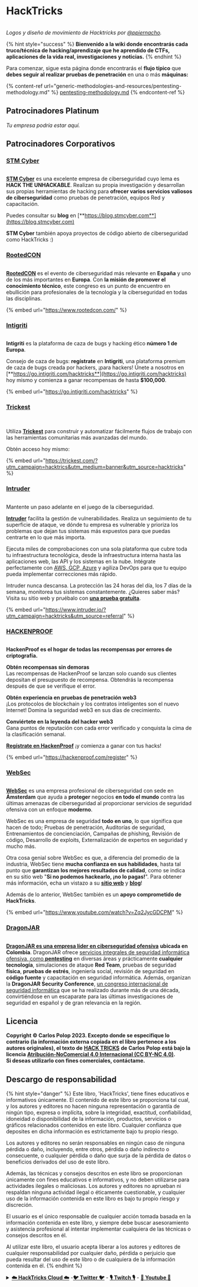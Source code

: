 # HackTricks

<figure><img src=".gitbook/assets/hacktricks.gif" alt=""><figcaption></figcaption></figure>

_Logos y diseño de movimiento de Hacktricks por_ [_@ppiernacho_](https://www.instagram.com/ppieranacho/)_._

{% hint style="success" %}
**Bienvenido a la wiki donde encontrarás cada truco/técnica de hacking/aprendizaje que he aprendido de CTFs, aplicaciones de la vida real, investigaciones y noticias.**
{% endhint %}

Para comenzar, sigue esta página donde encontrarás el **flujo típico** que **debes seguir al realizar pruebas de penetración** en una o más **máquinas:**

{% content-ref url="generic-methodologies-and-resources/pentesting-methodology.md" %}
[pentesting-methodology.md](generic-methodologies-and-resources/pentesting-methodology.md)
{% endcontent-ref %}

## Patrocinadores Platinum

_Tu empresa podría estar aquí._

## Patrocinadores Corporativos

### [STM Cyber](https://www.stmcyber.com)

<figure><img src=".gitbook/assets/stm (1).png" alt=""><figcaption></figcaption></figure>

[**STM Cyber**](https://www.stmcyber.com) es una excelente empresa de ciberseguridad cuyo lema es **HACK THE UNHACKABLE**. Realizan su propia investigación y desarrollan sus propias herramientas de hacking para **ofrecer varios servicios valiosos de ciberseguridad** como pruebas de penetración, equipos Red y capacitación.

Puedes consultar su **blog** en [**https://blog.stmcyber.com**](https://blog.stmcyber.com)

**STM Cyber** también apoya proyectos de código abierto de ciberseguridad como HackTricks :)

### [RootedCON](https://www.rootedcon.com/)

<figure><img src=".gitbook/assets/image (4) (1).png" alt=""><figcaption></figcaption></figure>

[**RootedCON**](https://www.rootedcon.com) es el evento de ciberseguridad más relevante en **España** y uno de los más importantes en **Europa**. Con **la misión de promover el conocimiento técnico**, este congreso es un punto de encuentro en ebullición para profesionales de la tecnología y la ciberseguridad en todas las disciplinas.

{% embed url="https://www.rootedcon.com/" %}

### [Intigriti](https://www.intigriti.com)

<figure><img src=".gitbook/assets/image (2) (1) (1) (1).png" alt=""><figcaption></figcaption></figure>

**Intigriti** es la plataforma de caza de bugs y hacking ético **número 1 de Europa**.

Consejo de caza de bugs: **regístrate** en **Intigriti**, una plataforma premium de caza de bugs creada por hackers, ¡para hackers! Únete a nosotros en [**https://go.intigriti.com/hacktricks**](https://go.intigriti.com/hacktricks) hoy mismo y comienza a ganar recompensas de hasta **$100,000**.

{% embed url="https://go.intigriti.com/hacktricks" %}

### [Trickest](https://trickest.com/?utm\_campaign=hacktrics\&utm\_medium=banner\&utm\_source=hacktricks)

<figure><img src=".gitbook/assets/image (3) (1) (1).png" alt=""><figcaption></figcaption></figure>

\
Utiliza [**Trickest**](https://trickest.com/?utm\_campaign=hacktrics\&utm\_medium=banner\&utm\_source=hacktricks) para construir y automatizar fácilmente flujos de trabajo con las herramientas comunitarias más avanzadas del mundo.

Obtén acceso hoy mismo:

{% embed url="https://trickest.com/?utm_campaign=hacktrics&utm_medium=banner&utm_source=hacktricks" %}

### [Intruder](https://www.intruder.io/?utm\_source=referral\&utm\_campaign=hacktricks)

<figure><img src=".gitbook/assets/image (675).png" alt=""><figcaption></figcaption></figure>

Mantente un paso adelante en el juego de la ciberseguridad.

[**Intruder**](https://www.intruder.io/?utm\_source=referral\&utm\_campaign=hacktricks) facilita la gestión de vulnerabilidades. Realiza un seguimiento de tu superficie de ataque, ve dónde tu empresa es vulnerable y prioriza los problemas que dejan tus sistemas más expuestos para que puedas centrarte en lo que más importa.

Ejecuta miles de comprobaciones con una sola plataforma que cubre toda tu infraestructura tecnológica, desde la infraestructura interna hasta las aplicaciones web, las API y los sistemas en la nube. Intégrate perfectamente con [AWS, GCP, Azure](https://www.intruder.io/cloud-vulnerability-scanning-for-aws-google-cloud-and-azure) y agiliza DevOps para que tu equipo pueda implementar correcciones más rápido.

Intruder nunca descansa. La protección las 24 horas del día, los 7 días de la semana, monitorea tus sistemas constantemente. ¿Quieres saber más? Visita su sitio web y pruébalo con [**una prueba gratuita**](https://www.intruder.io/?utm\_source=referral\&utm\_campaign=hacktricks).

{% embed url="https://www.intruder.io/?utm_campaign=hacktricks&utm_source=referral" %}

### [HACKENPROOF](https://bit.ly/3xrrDrL)

<figure><img src=".gitbook/assets/image (5).png" alt=""><figcaption></figcaption></figure>

**HackenProof es el hogar de todas las recompensas por errores de criptografía.**

**Obtén recompensas sin demoras**\
Las recompensas de HackenProof se lanzan solo cuando sus clientes depositan el presupuesto de recompensa. Obtendrás la recompensa después de que se verifique el error.

**Obtén experiencia en pruebas de penetración web3**\
¡Los protocolos de blockchain y los contratos inteligentes son el nuevo Internet! Domina la seguridad web3 en sus días de crecimiento.

**Conviértete en la leyenda del hacker web3**\
Gana puntos de reputación con cada error verificado y conquista la cima de la clasificación semanal.

[**Regístrate en HackenProof**](https://hackenproof.com/register) ¡y comienza a ganar con tus hacks!

{% embed url="https://hackenproof.com/register" %}

### [WebSec](https://websec.nl/)

<figure><img src=".gitbook/assets/websec (1).svg" alt=""><figcaption></figcaption></figure>

[**WebSec**](https://websec.nl) es una empresa profesional de ciberseguridad con sede en **Ámsterdam** que ayuda a **proteger** negocios **en todo el mundo** contra las últimas amenazas de ciberseguridad al proporcionar servicios de seguridad ofensiva con un enfoque **moderno**.

WebSec es una empresa de seguridad **todo en uno**, lo que significa que hacen de todo; Pruebas de penetración, Auditorías de seguridad, Entrenamientos de concienciación, Campañas de phishing, Revisión de código, Desarrollo de exploits, Externalización de expertos en seguridad y mucho más.

Otra cosa genial sobre WebSec es que, a diferencia del promedio de la industria, WebSec tiene **mucha confianza en sus habilidades**, hasta tal punto que **garantizan los mejores resultados de calidad**, como se indica en su sitio web "**Si no podemos hackearlo, ¡no lo pagas!**". Para obtener más información, echa un vistazo a su [**sitio web**](https://websec.nl/en/) y [**blog**](https://websec.nl/blog/)!

Además de lo anterior, WebSec también es un **apoyo comprometido de HackTricks**.

{% embed url="https://www.youtube.com/watch?v=Zq2JycGDCPM" %}
### [DragonJAR](https://www.dragonjar.org/)

<figure><img src=".gitbook/assets/image (1) (1) (2) (4) (1).png" alt=""><figcaption></figcaption></figure>

[**DragonJAR es una empresa líder en ciberseguridad ofensiva**](https://www.dragonjar.org/) **ubicada en Colombia**. DragonJAR ofrece [servicios integrales de seguridad informática ofensiva, como **pentesting**](https://www.dragonjar.org/servicios-de-seguridad-informatica) en diversas áreas y prácticamente **cualquier tecnología**, simulaciones de ataque **Red Team**, pruebas de seguridad **física**, **pruebas de estrés**, ingeniería social, revisión de seguridad en **código fuente** y capacitación en seguridad informática. Además, organizan la **DragonJAR Security Conference**, [un congreso internacional de seguridad informática](https://www.dragonjarcon.org/) que se ha realizado durante más de una década, convirtiéndose en un escaparate para las últimas investigaciones de seguridad en español y de gran relevancia en la región.

## Licencia

**Copyright © Carlos Polop 2023. Excepto donde se especifique lo contrario (la información externa copiada en el libro pertenece a los autores originales), el texto de** [**HACK TRICKS**](https://github.com/carlospolop/hacktricks) **de Carlos Polop está bajo la licencia** [**Atribución-NoComercial 4.0 Internacional (CC BY-NC 4.0)**](https://creativecommons.org/licenses/by-nc/4.0/)**.**\
**Si deseas utilizarlo con fines comerciales, contáctame.**

## **Descargo de responsabilidad**

{% hint style="danger" %}
Este libro, 'HackTricks', tiene fines educativos e informativos únicamente. El contenido de este libro se proporciona tal cual, y los autores y editores no hacen ninguna representación o garantía de ningún tipo, expresa o implícita, sobre la integridad, exactitud, confiabilidad, idoneidad o disponibilidad de la información, productos, servicios o gráficos relacionados contenidos en este libro. Cualquier confianza que deposites en dicha información es estrictamente bajo tu propio riesgo.

Los autores y editores no serán responsables en ningún caso de ninguna pérdida o daño, incluyendo, entre otros, pérdida o daño indirecto o consecuente, o cualquier pérdida o daño que surja de la pérdida de datos o beneficios derivados del uso de este libro.

Además, las técnicas y consejos descritos en este libro se proporcionan únicamente con fines educativos e informativos, y no deben utilizarse para actividades ilegales o maliciosas. Los autores y editores no aprueban ni respaldan ninguna actividad ilegal o éticamente cuestionable, y cualquier uso de la información contenida en este libro es bajo tu propio riesgo y discreción.

El usuario es el único responsable de cualquier acción tomada basada en la información contenida en este libro, y siempre debe buscar asesoramiento y asistencia profesional al intentar implementar cualquiera de las técnicas o consejos descritos en él.

Al utilizar este libro, el usuario acepta liberar a los autores y editores de cualquier responsabilidad por cualquier daño, pérdida o perjuicio que pueda resultar del uso de este libro o de cualquiera de la información contenida en él.
{% endhint %}

<details>

<summary><a href="https://cloud.hacktricks.xyz/pentesting-cloud/pentesting-cloud-methodology"><strong>☁️ HackTricks Cloud ☁️</strong></a> -<a href="https://twitter.com/hacktricks_live"><strong>🐦 Twitter 🐦</strong></a> - <a href="https://www.twitch.tv/hacktricks_live/schedule"><strong>🎙️ Twitch 🎙️</strong></a> - <a href="https://www.youtube.com/@hacktricks_LIVE"><strong>🎥 Youtube 🎥</strong></a></summary>

* ¿Trabajas en una **empresa de ciberseguridad**? ¿Quieres ver tu **empresa anunciada en HackTricks**? ¿O quieres tener acceso a la **última versión de PEASS o descargar HackTricks en PDF**? ¡Consulta los [**PLANES DE SUSCRIPCIÓN**](https://github.com/sponsors/carlospolop)!
* Descubre [**The PEASS Family**](https://opensea.io/collection/the-peass-family), nuestra colección exclusiva de [**NFTs**](https://opensea.io/collection/the-peass-family)
* Obtén el [**merchandising oficial de PEASS y HackTricks**](https://peass.creator-spring.com)
* **Únete al** [**💬**](https://emojipedia.org/speech-balloon/) [**grupo de Discord**](https://discord.gg/hRep4RUj7f) o al [**grupo de Telegram**](https://t.me/peass) o **sígueme** en **Twitter** [**🐦**](https://github.com/carlospolop/hacktricks/tree/7af18b62b3bdc423e11444677a6a73d4043511e9/\[https:/emojipedia.org/bird/README.md)[**@carlospolopm**](https://twitter.com/hacktricks\_live)**.**
* **Comparte tus trucos de hacking enviando PRs al** [**repositorio de hacktricks**](https://github.com/carlospolop/hacktricks) **y al** [**repositorio de hacktricks-cloud**](https://github.com/carlospolop/hacktricks-cloud).

</details>
